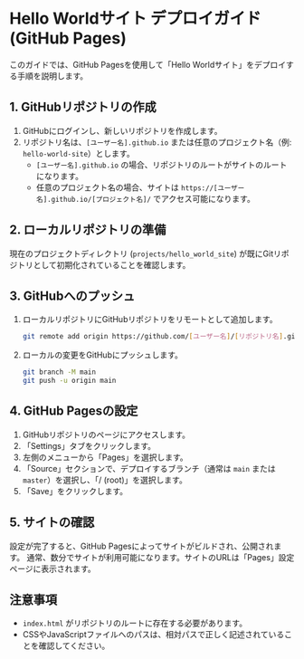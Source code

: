 # Hello Worldサイト デプロイガイド (GitHub Pages)

このガイドでは、GitHub Pagesを使用して「Hello Worldサイト」をデプロイする手順を説明します。

## 1. GitHubリポジトリの作成

1. GitHubにログインし、新しいリポジトリを作成します。
2. リポジトリ名は、`[ユーザー名].github.io` または任意のプロジェクト名（例: `hello-world-site`）とします。
   - `[ユーザー名].github.io` の場合、リポジトリのルートがサイトのルートになります。
   - 任意のプロジェクト名の場合、サイトは `https://[ユーザー名].github.io/[プロジェクト名]/` でアクセス可能になります。

## 2. ローカルリポジトリの準備

現在のプロジェクトディレクトリ (`projects/hello_world_site`) が既にGitリポジトリとして初期化されていることを確認します。

## 3. GitHubへのプッシュ

1. ローカルリポジトリにGitHubリポジトリをリモートとして追加します。
   ```bash
   git remote add origin https://github.com/[ユーザー名]/[リポジトリ名].git
   ```
2. ローカルの変更をGitHubにプッシュします。
   ```bash
   git branch -M main
   git push -u origin main
   ```

## 4. GitHub Pagesの設定

1. GitHubリポジトリのページにアクセスします。
2. 「Settings」タブをクリックします。
3. 左側のメニューから「Pages」を選択します。
4. 「Source」セクションで、デプロイするブランチ（通常は `main` または `master`）を選択し、「/ (root)」を選択します。
5. 「Save」をクリックします。

## 5. サイトの確認

設定が完了すると、GitHub Pagesによってサイトがビルドされ、公開されます。
通常、数分でサイトが利用可能になります。サイトのURLは「Pages」設定ページに表示されます。

## 注意事項

- `index.html` がリポジトリのルートに存在する必要があります。
- CSSやJavaScriptファイルへのパスは、相対パスで正しく記述されていることを確認してください。
